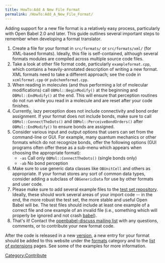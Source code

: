 ```yaml
---
title: HowTo:Add A New File Format
permalink: /HowTo:Add_A_New_File_Format/
---
```


Adding support for a new file format is a relatively easy process, particularly with Open Babel 2.0 and later. This guide outlines several important steps to remember when developing a format translator.

1.  Create a file for your format in `src/formats/` or `src/formats/xml/` (for XML-based formats). Ideally, this file is self-contained, although several formats modules are compiled across multiple source code files.
2.  Take a look at other file format code, particularly `exampleformat.cpp`, which contains a heavily-annotated description of writing a new format. XML formats need to take a different approach; see the code in `xcmlformat.cpp` or `pubchemformat.cpp`.
3.  When reading in molecules (and thus performing a lot of molecular modifications) call `OBMol::BeginModify()` at the beginning and `OBMol::EndModify()` at the end. This will ensure that perception routines do not run while you read in a molecule and are reset after your code finishes.
4.  Currently, lazy perception does not include connectivity and bond order assignment. If your format does not include bonds, make sure to call `OBMol::ConnectTheDots()` and `OBMol::PerceiveBondOrders()` after `OBMol::EndModify()` to ensure bonds are assigned.
5.  Consider various input and output options that users can set from the command-line or GUI. For example, many quantum mechanics or other formats which do not recognize bonds, offer the following options (GUI programs often offer these as a sub-menu which appears when choosing the appropriate format):
    -   `-as` Call only `OBMol::ConnectTheDots()` (single bonds only)
    -   `-ab` No bond perception
6.  Make sure to use generic data classes like `OBUnitCell` and others as appropriate. If your format stores any sort of common data types, consider adding a subclass of `OBGenericData` for use by other formats and user code.
7.  Please make sure to add several example files to the [test set repository](/Repository "wikilink"). Ideally, these should work several areas of your import code -- in the end, the more robust the test set, the more stable and useful Open Babel will be. The test files should include at least one example of a correct file and one example of an invalid file (i.e., something which will properly be ignored and not crash [babel](/babel "wikilink")).
8.  That's it! Contact the [openbabel-discuss mailing list](mailto:openbabel-discuss@lists.sourceforge.net) with any questions, comments, or to contribute your new format code.

After the code is released in a new [version](/releases "wikilink"), a new entry for your format should be added to this website under the [formats](/:Category:Formats "wikilink") category and to the [list of extensions](/list_of_extensions "wikilink") pages. See some of the examples for more information.

[Category:Contribute](/Category:Contribute "wikilink")